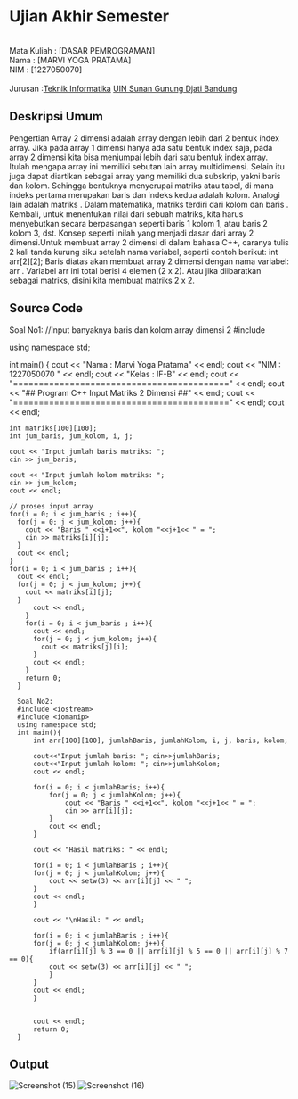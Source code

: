 # Ujian Akhir Semester 
<br>Mata Kuliah 	: [DASAR PEMROGRAMAN]
<br> Nama		: [MARVI YOGA PRATAMA]
<br>NIM		: [1227050070]	
<br>Jurusan		:[Teknik Informatika](http://if.uinsgd.ac.id/) [UIN Sunan Gunung Djati Bandung](https://uinsgd.ac.id/) 

## Deskripsi Umum
Pengertian Array 2 dimensi adalah array dengan lebih dari 2 bentuk index array. Jika pada array 1 dimensi hanya ada satu bentuk index saja, pada array 2 dimensi kita bisa menjumpai lebih dari satu bentuk index array.
Itulah mengapa array ini memiliki sebutan lain array multidimensi. Selain itu juga dapat diartikan sebagai array yang memiliki dua subskrip, yakni baris dan kolom. Sehingga bentuknya menyerupai matriks atau tabel, di mana indeks pertama merupakan baris dan indeks kedua adalah kolom.
Analogi lain adalah matriks . Dalam matematika, matriks terdiri dari kolom dan baris . Kembali, untuk menentukan nilai dari sebuah matriks, kita harus menyebutkan secara berpasangan seperti baris 1 kolom 1, atau baris 2 kolom 3, dst. Konsep seperti inilah yang menjadi dasar dari array 2 dimensi.Untuk membuat array 2 dimensi di dalam bahasa C++, caranya tulis 2 kali tanda kurung siku setelah nama variabel, seperti contoh berikut:
int arr[2][2];
Baris diatas akan membuat array 2 dimensi dengan nama variabel: arr . Variabel arr ini total berisi 4 elemen (2 x 2). Atau jika diibaratkan sebagai matriks, disini kita membuat matriks 2 x 2.

## Source Code
Soal No1:
  //Input banyaknya baris dan kolom array dimensi 2
   #include <iostream>

  using namespace std;

  int main()
  {
    cout << "Nama  : Marvi Yoga Pratama" << endl;
    cout << "NIM   : 1227050070 " << endl;
    cout << "Kelas : IF-B" << endl;
    cout << "==========================================" << endl;
    cout << "##  Program C++ Input Matriks 2 Dimensi ##" << endl;
    cout << "==========================================" << endl;
    cout << endl;

    int matriks[100][100];
    int jum_baris, jum_kolom, i, j;

    cout << "Input jumlah baris matriks: ";
    cin >> jum_baris;

    cout << "Input jumlah kolom matriks: ";
    cin >> jum_kolom;
    cout << endl;

    // proses input array
    for(i = 0; i < jum_baris ; i++){
      for(j = 0; j < jum_kolom; j++){
        cout << "Baris " <<i+1<<", kolom "<<j+1<< " = ";
        cin >> matriks[i][j];
      }
      cout << endl;
    }
    for(i = 0; i < jum_baris ; i++){
      cout << endl;
      for(j = 0; j < jum_kolom; j++){
        cout << matriks[i][j];
      }
          cout << endl;
        }
        for(i = 0; i < jum_baris ; i++){
          cout << endl;
          for(j = 0; j < jum_kolom; j++){
            cout << matriks[j][i];
          }
          cout << endl;
        }
        return 0;
      }

      Soal No2:
      #include <iostream>
      #include <iomanip>
      using namespace std;
      int main(){
          int arr[100][100], jumlahBaris, jumlahKolom, i, j, baris, kolom;

          cout<<"Input jumlah baris: "; cin>>jumlahBaris;
          cout<<"Input jumlah kolom: "; cin>>jumlahKolom;
          cout << endl;

          for(i = 0; i < jumlahBaris; i++){
              for(j = 0; j < jumlahKolom; j++){
                  cout << "Baris " <<i+1<<", kolom "<<j+1<< " = ";
                  cin >> arr[i][j];
              }
              cout << endl;
          }

          cout << "Hasil matriks: " << endl;

          for(i = 0; i < jumlahBaris ; i++){
          for(j = 0; j < jumlahKolom; j++){
              cout << setw(3) << arr[i][j] << " ";
          }
          cout << endl;
          }

          cout << "\nHasil: " << endl;

          for(i = 0; i < jumlahBaris ; i++){
          for(j = 0; j < jumlahKolom; j++){
              if(arr[i][j] % 3 == 0 || arr[i][j] % 5 == 0 || arr[i][j] % 7 == 0){
              cout << setw(3) << arr[i][j] << " ";
              }
          }
          cout << endl;
          }


          cout << endl;
          return 0;
      }
## Output
![Screenshot (15)](https://user-images.githubusercontent.com/118746439/208374857-9d78059b-37b1-4249-a1d7-8c2d54bd1c9d.png)
![Screenshot (16)](https://user-images.githubusercontent.com/118746439/208374884-7d431d0b-79a3-40d0-9d54-85e2c69fd448.png)
